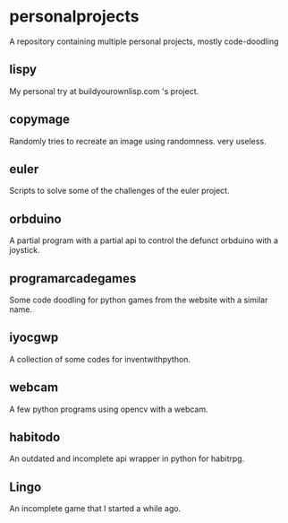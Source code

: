 # personalprojects
A repository containing multiple personal projects, mostly code-doodling

## lispy

My personal try at buildyourownlisp.com 's project.

## copymage

Randomly tries to recreate an image using randomness. very useless.

## euler

Scripts to solve some of the challenges of the euler project.

## orbduino

A partial program with a partial api to control the defunct orbduino with a joystick.

## programarcadegames

Some code doodling for python games from the website with a similar name.

## iyocgwp

A collection of some codes for inventwithpython.

## webcam

A few python programs using opencv with a webcam.

## habitodo

An outdated and incomplete api wrapper in python for habitrpg.

## Lingo

An incomplete game that I started a while ago.
